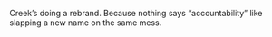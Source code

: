 Creek’s doing a rebrand. Because nothing says “accountability” like slapping a new name on the same mess.
